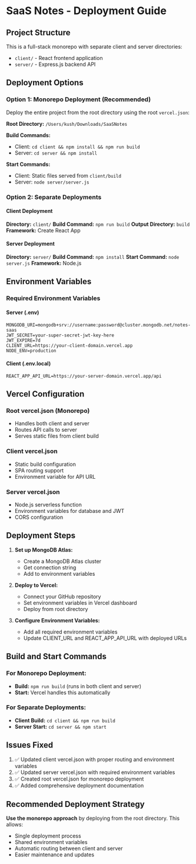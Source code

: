 # SaaS Notes - Deployment Guide

## Project Structure

This is a full-stack monorepo with separate client and server directories:
- `client/` - React frontend application
- `server/` - Express.js backend API

## Deployment Options

### Option 1: Monorepo Deployment (Recommended)

Deploy the entire project from the root directory using the root `vercel.json`:

**Root Directory:** `/Users/kush/Downloads/SaaSNotes`

**Build Commands:**
- Client: `cd client && npm install && npm run build`
- Server: `cd server && npm install`

**Start Commands:**
- Client: Static files served from `client/build`
- Server: `node server/server.js`

### Option 2: Separate Deployments

#### Client Deployment
**Directory:** `client/`
**Build Command:** `npm run build`
**Output Directory:** `build`
**Framework:** Create React App

#### Server Deployment
**Directory:** `server/`
**Build Command:** `npm install`
**Start Command:** `node server.js`
**Framework:** Node.js

## Environment Variables

### Required Environment Variables

#### Server (.env)
```
MONGODB_URI=mongodb+srv://username:password@cluster.mongodb.net/notes-saas
JWT_SECRET=your-super-secret-jwt-key-here
JWT_EXPIRE=7d
CLIENT_URL=https://your-client-domain.vercel.app
NODE_ENV=production
```

#### Client (.env.local)
```
REACT_APP_API_URL=https://your-server-domain.vercel.app/api
```

## Vercel Configuration

### Root vercel.json (Monorepo)
- Handles both client and server
- Routes API calls to server
- Serves static files from client build

### Client vercel.json
- Static build configuration
- SPA routing support
- Environment variable for API URL

### Server vercel.json
- Node.js serverless function
- Environment variables for database and JWT
- CORS configuration

## Deployment Steps

1. **Set up MongoDB Atlas:**
   - Create a MongoDB Atlas cluster
   - Get connection string
   - Add to environment variables

2. **Deploy to Vercel:**
   - Connect your GitHub repository
   - Set environment variables in Vercel dashboard
   - Deploy from root directory

3. **Configure Environment Variables:**
   - Add all required environment variables
   - Update CLIENT_URL and REACT_APP_API_URL with deployed URLs

## Build and Start Commands

### For Monorepo Deployment:
- **Build:** `npm run build` (runs in both client and server)
- **Start:** Vercel handles this automatically

### For Separate Deployments:
- **Client Build:** `cd client && npm run build`
- **Server Start:** `cd server && npm start`

## Issues Fixed

1. ✅ Updated client vercel.json with proper routing and environment variables
2. ✅ Updated server vercel.json with required environment variables
3. ✅ Created root vercel.json for monorepo deployment
4. ✅ Added comprehensive deployment documentation

## Recommended Deployment Strategy

**Use the monorepo approach** by deploying from the root directory. This allows:
- Single deployment process
- Shared environment variables
- Automatic routing between client and server
- Easier maintenance and updates
